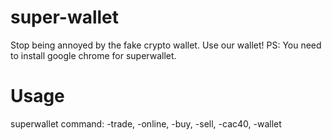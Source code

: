 # super-wallet
Stop being annoyed by the fake crypto wallet. Use our wallet!
PS: You need to install google chrome for superwallet.

# Usage
superwallet command: -trade, -online, -buy, -sell, -cac40, -wallet
